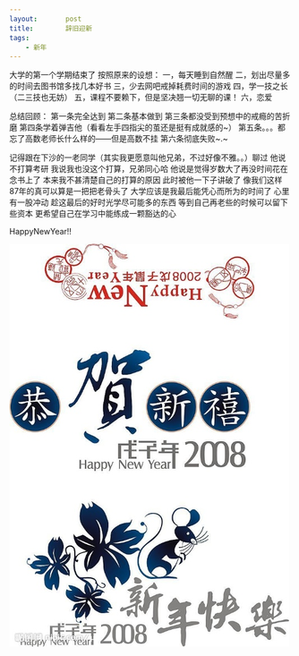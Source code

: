 ```yaml
---
layout:       post
title:        辞旧迎新
tags:
    - 新年
---
```


大学的第一个学期结束了
按照原来的设想：
一，每天睡到自然醒
二，划出尽量多的时间去图书馆多找几本好书
三，少去网吧戒掉耗费时间的游戏
四，学一技之长（二三技也无妨）
五，课程不要赖下，但是坚决翘一切无聊的课！
六，恋爱

总结回顾：
第一条完全达到
第二条基本做到
第三条都没受到预想中的戒瘾的苦折磨
第四条学着弹吉他（看看左手四指尖的茧还是挺有成就感的~）
第五条。。。都忘了高数老师长什么样的——但是高数不挂
第六条彻底失败~.~

记得跟在下沙的一老同学（其实我更愿意叫他兄弟，不过好像不雅。。）聊过
他说不打算考研
我说我也没这个打算，兄弟同心哈
他说是觉得岁数大了再没时间花在念书上了
本来我不甚清楚自己的打算的原因
此时被他一下子讲破了
像我们这样87年的真可以算是一把把老骨头了
大学应该是我最后能凭心而所为的时间了
心里有一股冲动
趁这最后的好时光学尽可能多的东西
等到自己再老些的时候可以留下些资本
更希望自己在学习中能练成一颗豁达的心

HappyNewYear!!<p></p>
![newYear2008](/images/2008-02-05-happy-new-year/newYear2008.jpg)